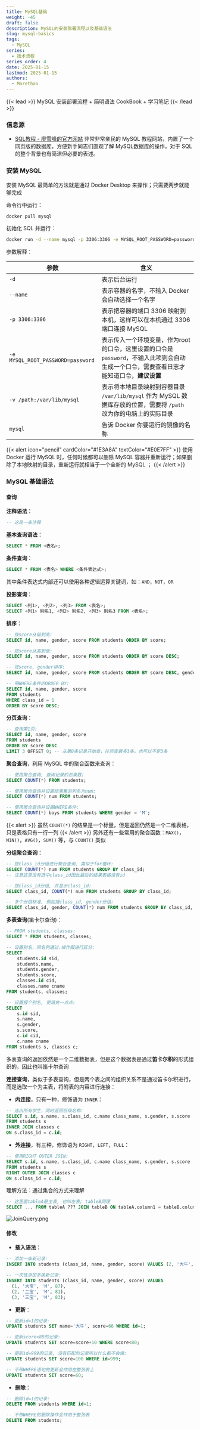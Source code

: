 ```yaml
---
title: MySQL基础
weight: -45
draft: false
description: MySQL的安装部署流程以及基础语法
slug: mysql-basics
tags:
  - MySQL
series:
  - 技术流程
series_order: 4
date: 2025-01-15
lastmod: 2025-01-15
authors:
  - Morethan
---
```

{{< lead >}}
MySQL 安装部署流程 + 简明语法 CookBook + 学习笔记
{{< /lead >}}

### 信息源
-  [SQL教程 - 廖雪峰的官方网站](https://liaoxuefeng.com/books/sql/introduction/index.html)
非常非常亲民的 MySQL 教程网站，内置了一个网页版的数据库，方便新手同志们直观了解 MySQL数据库的操作，对于 SQL 的整个背景也有简洁但必要的表述。

### 安装 MySQL
安装 MySQL 最简单的方法就是通过 Docker Desktop 来操作；只需要两步就能够完成

命令行中运行：

```sh
docker pull mysql
```

初始化 SQL 并运行：

```sh
docker run -d --name mysql -p 3306:3306 -e MYSQL_ROOT_PASSWORD=password -v /Users/liaoxuefeng/mysql-data:/var/lib/mysql mysql
```

参数解释：

| 参数                                | 含义                                                                             |
| --------------------------------- | ------------------------------------------------------------------------------ |
| `-d`                              | 表示后台运行                                                                         |
| `--name`                          | 表示容器的名字，不输入 Docker 会自动选择一个名字                                                   |
| `-p 3306:3306`                    | 表示把容器的端口 3306 映射到本机，这样可以在本机通过 3306 端口连接 MySQL                                  |
| `-e MYSQL_ROOT_PASSWORD=password` | 表示传入一个环境变量，作为root的口令，这里设置的口令是 `password`，不输入此项则会自动生成一个口令，需要查看日志才能知道口令，**建议设置** |
| `-v /path:/var/lib/mysql`         | 表示将本地目录映射到容器目录 `/var/lib/mysql` 作为 MySQL 数据库存放的位置，需要将 `/path` 改为你的电脑上的实际目录     |
| `mysql`                           | 告诉 Docker 你要运行的镜像的名称                                                           |

{{< alert icon="pencil" cardColor="#1E3A8A" textColor="#E0E7FF" >}}
使用 Docker 运行 MySQL 时，任何时候都可以删除 MySQL 容器并重新运行；如果删除了本地映射的目录，重新运行就相当于一个全新的 MySQL ；
{{< /alert >}}
### MySQL 基础语法
#### 查询
**注释语法**：

```sql
-- 这是一条注释
```

**基本查询语法**：

```sql
SELECT * FROM <表名>;
```

**条件查询**：

```sql
SELECT * FROM <表名> WHERE <条件表达式>;
```

其中条件表达式内部还可以使用各种逻辑运算关键词，如：`AND`，`NOT`，`OR`

**投影查询**：

```sql
SELECT <列1>, <列2>, <列3> FROM <表名>;
SELECT <列1> 别名1, <列2> 别名2, <列3> 别名3 FROM <表名>;
```

**排序**：

```sql
-- 按score从低到高:
SELECT id, name, gender, score FROM students ORDER BY score;

-- 按score从高到低:
SELECT id, name, gender, score FROM students ORDER BY score DESC;

-- 按score, gender排序:
SELECT id, name, gender, score FROM students ORDER BY score DESC, gender;

-- 带WHERE条件的ORDER BY:
SELECT id, name, gender, score
FROM students
WHERE class_id = 1
ORDER BY score DESC;

```

**分页查询**：

```sql
-- 查询第1页:
SELECT id, name, gender, score
FROM students
ORDER BY score DESC
LIMIT 3 OFFSET 0; -- 从第0条记录开始查，往后查最多3条，也可以不足3条

```

**聚合查询**，利用 MySQL 中的聚合函数来查询：

```sql
-- 使用聚合查询, 查询记录的总条数:
SELECT COUNT(*) FROM students;

-- 使用聚合查询并设置结果集的列名为num:
SELECT COUNT(*) num FROM students;

-- 使用聚合查询并设置WHERE条件:
SELECT COUNT(*) boys FROM students WHERE gender = 'M';

```

{{< alert  >}}
虽然 `COUNT(*)` 的结果是一个标量，但是返回仍然是一个二维表格，只是表格只有一行一列
{{< /alert >}}
另外还有一些常用的聚合函数：`MAX()`，`MIN()`，`AVG()`，`SUM()` 等，与 `COUNT()` 类似

**分组聚合查询**：

```sql
-- 按class_id分组进行聚合查询, 类似于for循环:
SELECT COUNT(*) num FROM students GROUP BY class_id;
-- 注意这里没有选中class_id因此最后的结果表格没有id

-- 按class_id分组, 并显示class_id:
SELECT class_id, COUNT(*) num FROM students GROUP BY class_id;

-- 多个分组标准, 例如按class_id, gender分组:
SELECT class_id, gender, COUNT(*) num FROM students GROUP BY class_id, gender;

```

**多表查询**(笛卡尔查询)：

```sql
-- FROM students, classes:
SELECT * FROM students, classes;

-- 设置别名，同名列通过.操作服进行区分:
SELECT
    students.id sid,
    students.name,
    students.gender,
    students.score,
    classes.id cid,
    classes.name cname
FROM students, classes;

-- 设置报个别名, 更清爽一点点:
SELECT
    s.id sid,
    s.name,
    s.gender,
    s.score,
    c.id cid,
    c.name cname
FROM students s, classes c;


```

多表查询的返回依然是一个二维数据表，但是这个数据表是通过**笛卡尔积**的形式组织的，因此也叫笛卡尔查询

**连接查询**，类似于多表查询，但是两个表之间的组织关系不是通过笛卡尔积进行，而是选取一个为主表，将附表的内容进行连接：

- **内连接**，只有一种，修饰语为 `INNER`：

```sql
-- 选出所有学生，同时返回班级名称:
SELECT s.id, s.name, s.class_id, c.name class_name, s.gender, s.score
FROM students s
INNER JOIN classes c
ON s.class_id = c.id;

```

- **外连接**，有三种，修饰语为 `RIGHT`，`LEFT`，`FULL`：
```sql
-- 使用RIGHT OUTER JOIN:
SELECT s.id, s.name, s.class_id, c.name class_name, s.gender, s.score
FROM students s
RIGHT OUTER JOIN classes c
ON s.class_id = c.id;

```

理解方法：通过集合的方式来理解

```sql
-- 这里面tableA是主表, 也叫左表; tableB同理
SELECT ... FROM tableA ??? JOIN tableB ON tableA.column1 = tableB.column2;
```

![JoinQuery.png](img/JoinQuery.png)


#### 修改
- **插入语法**：
```sql
-- 添加一条新记录:
INSERT INTO students (class_id, name, gender, score) VALUES (2, '大牛', 'M', 80);

-- 一次性添加多条新记录:
INSERT INTO students (class_id, name, gender, score) VALUES
  (1, '大宝', 'M', 87),
  (2, '二宝', 'M', 81),
  (3, '三宝', 'M', 83);
```

- **更新**：
```sql
-- 更新id=1的记录:
UPDATE students SET name='大牛', score=66 WHERE id=1;

-- 更新score<80的记录:
UPDATE students SET score=score+10 WHERE score<80;

-- 更新id=999的记录, 没有匹配的记录所以什么都不会做:
UPDATE students SET score=100 WHERE id=999;

-- 不带WHERE语句的更新会作用在整张表上
UPDATE students SET score=60;
```

- **删除**：
```sql
-- 删除id=1的记录:
DELETE FROM students WHERE id=1;

-- 不带WHERE的删除操作会作用于整张表
DELETE FROM students;
```

